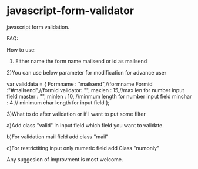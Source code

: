javascript-form-validator
=========================

javascript form validation.

FAQ:

How to use:

1) Either name the form name mailsend or id as mailsend

2)You can use below parameter for modification for advance user

var validdata = {
	Formname : "mailsend",//formname
	Formid :"#mailsend",//formid
	validator: "",
	maxlen : 15,//max len for number input field
	master : "",
	minlen : 10, //minmum length for number input field
	minchar : 4 // minimum char length for input field
};


3)What to do after validation or if I want to put some filter

a)Add class "valid" in input field which field you want to validate.

b)For validation mail field add class "mail"

c)For restrictiting input only numeric field add Class "numonly"

Any suggesion of improvment is most welcome.
